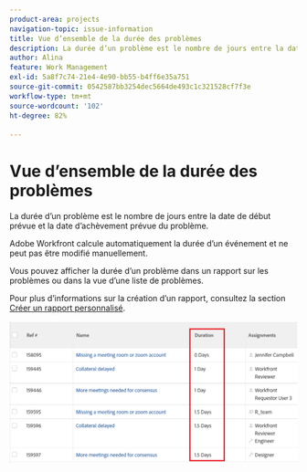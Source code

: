 ```yaml
---
product-area: projects
navigation-topic: issue-information
title: Vue d’ensemble de la durée des problèmes
description: La durée d’un problème est le nombre de jours entre la date de début prévue et la date d’achèvement prévue du problème.
author: Alina
feature: Work Management
exl-id: 5a8f7c74-21e4-4e90-bb55-b4ff6e35a751
source-git-commit: 0542587bb3254dec5664de493c1c321528cf7f3e
workflow-type: tm+mt
source-wordcount: '102'
ht-degree: 82%

---
```


# Vue d’ensemble de la durée des problèmes

<!--Audited: 08/2025-->

La durée d’un problème est le nombre de jours entre la date de début prévue et la date d’achèvement prévue du problème.

Adobe Workfront calcule automatiquement la durée d’un événement et ne peut pas être modifié manuellement.

Vous pouvez afficher la durée d’un problème dans un rapport sur les problèmes ou dans la vue d’une liste de problèmes.

Pour plus d’informations sur la création d’un rapport, consultez la section [Créer un rapport personnalisé](../../../reports-and-dashboards/reports/creating-and-managing-reports/create-custom-report.md).

![Vue Durée de l&#39;événement](assets/nwe-issue-duration-view-highlighted-350x73.png)

